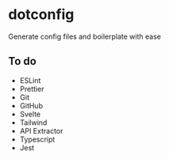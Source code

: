 # dotconfig

Generate config files and boilerplate with ease

## To do

- ESLint
- Prettier
- Git
- GitHub
- Svelte
- Tailwind
- API Extractor
- Typescript
- Jest
